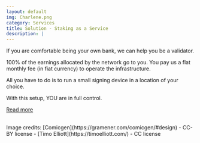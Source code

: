 ```yaml
---
layout: default
img: Charlene.png
category: Services
title: Solution - Staking as a Service
description: |
---
```

If you are comfortable being your own bank, we can help you be a validator.

100% of the earnings allocated by the network go to you. You pay us a flat monthly fee (in fiat currency) to operate the infrastructure.

All you have to do is to run a small signing device in a location of your choice.

With this setup, YOU are in full control.

 <a href="{{site.url}}/staas" class="stretched-link btn-font-link btn-deep-orange">Read more</a>

<br/>
Image credits: [Comicgen](https://gramener.com/comicgen/#design) - CC-BY license - [Timo Elliott](https://timoelliott.com/) - CC license
